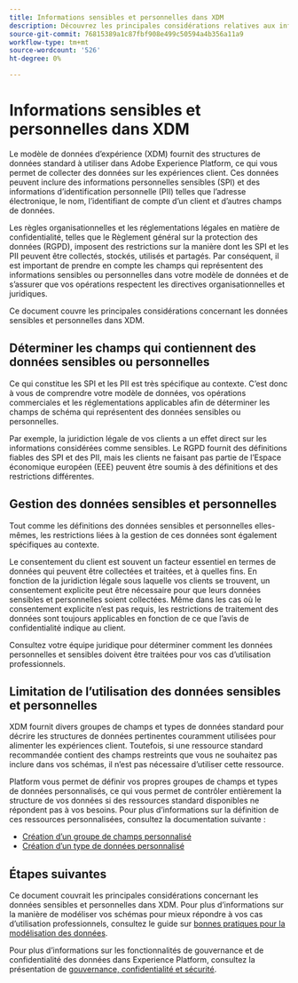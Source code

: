 ```yaml
---
title: Informations sensibles et personnelles dans XDM
description: Découvrez les principales considérations relatives aux informations personnelles sensibles (SPI) et aux informations d’identification personnelle (PII) dans le modèle de données d’expérience (XDM).
source-git-commit: 76815389a1c87fbf908e499c50594a4b356a11a9
workflow-type: tm+mt
source-wordcount: '526'
ht-degree: 0%

---
```


# Informations sensibles et personnelles dans XDM

Le modèle de données d’expérience (XDM) fournit des structures de données standard à utiliser dans Adobe Experience Platform, ce qui vous permet de collecter des données sur les expériences client. Ces données peuvent inclure des informations personnelles sensibles (SPI) et des informations d’identification personnelle (PII) telles que l’adresse électronique, le nom, l’identifiant de compte d’un client et d’autres champs de données.

Les règles organisationnelles et les réglementations légales en matière de confidentialité, telles que le Règlement général sur la protection des données (RGPD), imposent des restrictions sur la manière dont les SPI et les PII peuvent être collectés, stockés, utilisés et partagés. Par conséquent, il est important de prendre en compte les champs qui représentent des informations sensibles ou personnelles dans votre modèle de données et de s’assurer que vos opérations respectent les directives organisationnelles et juridiques.

Ce document couvre les principales considérations concernant les données sensibles et personnelles dans XDM.

## Déterminer les champs qui contiennent des données sensibles ou personnelles

Ce qui constitue les SPI et les PII est très spécifique au contexte. C’est donc à vous de comprendre votre modèle de données, vos opérations commerciales et les réglementations applicables afin de déterminer les champs de schéma qui représentent des données sensibles ou personnelles.

Par exemple, la juridiction légale de vos clients a un effet direct sur les informations considérées comme sensibles. Le RGPD fournit des définitions fiables des SPI et des PII, mais les clients ne faisant pas partie de l’Espace économique européen (EEE) peuvent être soumis à des définitions et des restrictions différentes.

## Gestion des données sensibles et personnelles

Tout comme les définitions des données sensibles et personnelles elles-mêmes, les restrictions liées à la gestion de ces données sont également spécifiques au contexte.

Le consentement du client est souvent un facteur essentiel en termes de données qui peuvent être collectées et traitées, et à quelles fins. En fonction de la juridiction légale sous laquelle vos clients se trouvent, un consentement explicite peut être nécessaire pour que leurs données sensibles et personnelles soient collectées. Même dans les cas où le consentement explicite n’est pas requis, les restrictions de traitement des données sont toujours applicables en fonction de ce que l’avis de confidentialité indique au client.

Consultez votre équipe juridique pour déterminer comment les données personnelles et sensibles doivent être traitées pour vos cas d’utilisation professionnels.

## Limitation de l’utilisation des données sensibles et personnelles

XDM fournit divers groupes de champs et types de données standard pour décrire les structures de données pertinentes couramment utilisées pour alimenter les expériences client. Toutefois, si une ressource standard recommandée contient des champs restreints que vous ne souhaitez pas inclure dans vos schémas, il n’est pas nécessaire d’utiliser cette ressource.

Platform vous permet de définir vos propres groupes de champs et types de données personnalisés, ce qui vous permet de contrôler entièrement la structure de vos données si des ressources standard disponibles ne répondent pas à vos besoins. Pour plus d’informations sur la définition de ces ressources personnalisées, consultez la documentation suivante :

* [Création d’un groupe de champs personnalisé](../ui/resources/field-groups.md#create)
* [Création d’un type de données personnalisé](../ui/resources/data-types.md#create)

<!-- (To include once features are available)
* Marking fields as sensitive
* Remove fields from standard field groups pre-ingestion
* Deprecate fields post-ingestion
-->

## Étapes suivantes

Ce document couvrait les principales considérations concernant les données sensibles et personnelles dans XDM. Pour plus d’informations sur la manière de modéliser vos schémas pour mieux répondre à vos cas d’utilisation professionnels, consultez le guide sur [bonnes pratiques pour la modélisation des données](./best-practices.md).

Pour plus d’informations sur les fonctionnalités de gouvernance et de confidentialité des données dans Experience Platform, consultez la présentation de [gouvernance, confidentialité et sécurité](../../landing/governance-privacy-security/overview.md).
